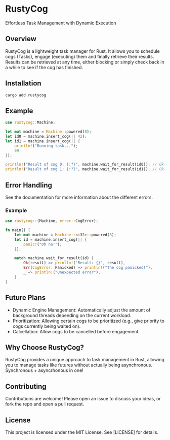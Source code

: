 # RustyCog
Effortless Task Management with Dynamic Execution

## Overview
RustyCog is a lightweight task manager for Rust. It allows
you to schedule cogs (Tasks), engage (executing) them and finally
retrieve their results. Results can be retrieved at any time, either
blocking or simply check back in a while to see if the cog has finished.

## Installation
```bash
cargo add rustycog
```

## Example
```rs
use rustycog::Machine;

let mut machine = Machine::powered(8);
let id0 = machine.insert_cog(|| 42);
let id1 = machine.insert_cog(|| {
    println!("Running task...");
    99
});

println!("Result of cog 0: {:?}", machine.wait_for_result(id0)); // Ok(42)
println!("Result of cog 1: {:?}", machine.wait_for_result(id1)); // Ok(99)

```

## Error Handling
See the documentation for more information about the different errors.
### Example
```rs
use rustycog::{Machine, error::CogError};

fn main() {
    let mut machine = Machine::<i32>::powered(8);
    let id = machine.insert_cog(|| {
        panic!("Oh no!");
    });

    match machine.wait_for_result(id) {
        Ok(result) => println!("Result: {}", result),
        Err(CogError::Panicked) => println!("The cog panicked!"),
        _ => println!("Unexpected error"),
    }
}
```

## Future Plans
- Dynamic Engine Management: Automatically adjust the amount of background threads
  depending on the current workload.
- Prioritization: Allowing certain cogs to be prioritized (e.g., give priority to cogs
  currently being waited on).
- Calcellation: Allow cogs to be cancelled before engagement.

## Why Choose RustyCog?
RustyCog provides a unique approach to task management in Rust,
allowing you to manage tasks like futures without actually being asynchronous.
Synchronous + asyncrhonous in one!

## Contributing
Contributions are welcome! Please open an issue to discuss your ideas, or fork the repo and open a pull request.

## License
This project is licensed under the MIT License. See [LICENSE] for details.
